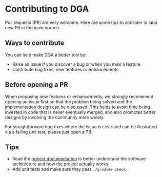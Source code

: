 # Contributing to DGA

Pull requests (PR) are very welcome. Here are some tips to consider to land new PR in the main
branch.

## Ways to contribute

You can help make DGA a better tool by:

* Raise an issue if you discover a bug or when you miss a feature.
* Contribute bug fixes, new features or enhancements.

## Before opening a PR

When proposing new features or enhancements, we strongly recommend opening an issue first so that
the problem being solved and the implementation design can be discussed. This helps to avoid time
being invested in code that is never eventually merged, and also promotes better designs by
involving the community more widely.

For straightforward bug fixes where the issue is clear and can be illustrated via a failing unit
test, please just open a PR.

## Tips

* Read the [project documentation](docs) to better understand the software architecture and how the
  project actually works.
* Add unit tests and make sure they pass `./gradlew check`
